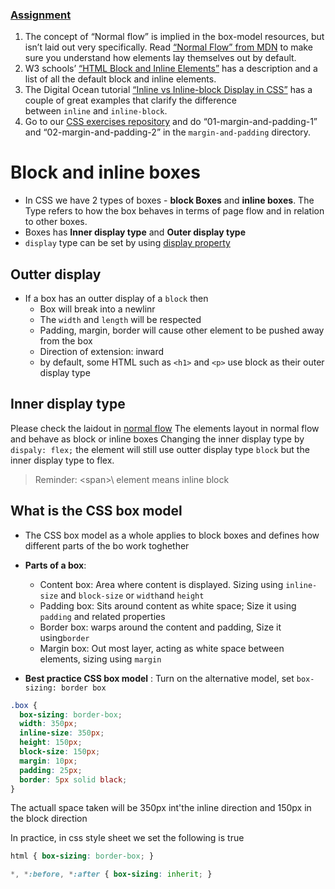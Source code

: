 ### [Assignment](https://www.theodinproject.com/lessons/foundations-block-and-inline#assignment)

1.  The concept of “Normal flow” is implied in the box-model resources, but isn’t laid out very specifically. Read [“Normal Flow” from MDN](https://developer.mozilla.org/en-US/docs/Learn/CSS/CSS_layout/Normal_Flow) to make sure you understand how elements lay themselves out by default.
2.  W3 schools’ [“HTML Block and Inline Elements”](https://www.w3schools.com/html/html_blocks.asp) has a description and a list of all the default block and inline elements.
3.  The Digital Ocean tutorial [“Inline vs Inline-block Display in CSS”](https://www.digitalocean.com/community/tutorials/css-display-inline-vs-inline-block) has a couple of great examples that clarify the difference between `inline` and `inline-block`.
4.  Go to our [CSS exercises repository](https://github.com/TheOdinProject/css-exercises) and do “01-margin-and-padding-1” and “02-margin-and-padding-2” in the `margin-and-padding` directory.

# Block and inline boxes
+ In CSS we have 2 types of boxes - **block Boxes** and **inline boxes**. The Type refers to how the box behaves in terms of page flow and in relation to other boxes.
+ Boxes has **Inner display type** and **Outer display type**
+ `display` type can be set by using [display property](https://developer.mozilla.org/en-US/docs/Web/CSS/display)

## Outter display
+ If a box has an outter display of a `block` then
	+ Box will break into a newlinr
	+ The `width` and `length` will be respected
	+ Padding, margin, border will cause other element to be pushed away from the box
	+ Direction of extension: inward
	+ by default, some HTML such as `<h1>` and `<p>` use block as their outer display type

## Inner display type
Please check the laidout in [normal flow](obsidian://open?vault=Fullstack%20Javascript&file=Foundation%2FThe%20Box%20Model%2FNormalflow)
The elements layout in normal flow and behave as block or inline boxes
Changing the inner display type by `dispaly: flex;` the element will still use outter display type `block` but the inner display type to flex.
>Reminder: \<span>\ element means inline block 

## What is the CSS box model
+ The CSS box model as a whole applies to block boxes and defines how different parts of the bo work toghether 
+ **Parts of a box**:
	+ Content box: Area where content is displayed. Sizing using `inline-size` and `block-size` or `width`and `height`
	+ Padding box: Sits around content as white space; Size it using `padding` and related properties
	+ Border box: warps around the content and padding, Size it using`border`
	+ Margin box: Out most layer, acting as white space between elements, sizing using `margin`

+ **Best practice CSS box model** :
Turn on the alternative model, set `box-sizing: border box`
```css
.box {
  box-sizing: border-box;
  width: 350px;
  inline-size: 350px;
  height: 150px;
  block-size: 150px;
  margin: 10px;
  padding: 25px;
  border: 5px solid black;
}
```

The actuall space taken will be 350px int'the inline direction and 150px in the block direction 

In practice, in css style sheet we set the following is true
```css
html { box-sizing: border-box; } 

*, *:before, *:after { box-sizing: inherit; }

```
